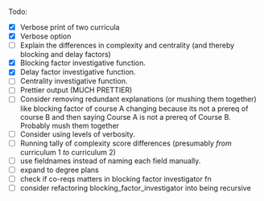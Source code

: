 Todo:
- [x] Verbose print of two curricula
- [x] Verbose option
- [ ] Explain the differences in complexity and centrality (and thereby blocking and delay factors)
- [x] Blocking factor investigative function.
- [x] Delay factor investigative function.
- [ ] Centrality investigative function.
- [ ] Prettier output (MUCH PRETTIER)
- [ ] Consider removing redundant explanations (or mushing them together) like blocking factor of course A changing because its not a prereq of course B and then saying Course A is not a prereq of Course B. Probably mush them together
- [ ] Consider using levels of verbosity.
- [ ] Running tally of complexity score differences (presumably *from* curriculum 1 *to* curriculum 2)
- [ ] use fieldnames instead of naming each field manually.
- [ ] expand to degree plans
- [ ] check if co-reqs matters in blocking factor investigator fn
- [ ] consider refactoring blocking_factor_investigator into being recursive